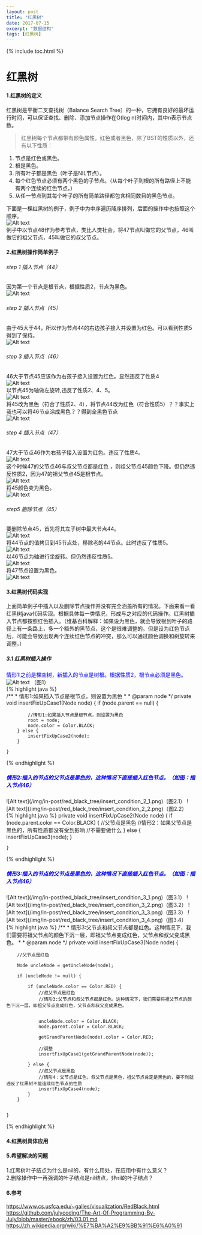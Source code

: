 ```yaml
---
layout: post
title: "红黑树"
date: 2017-07-15
excerpt: "数据结构"
tags: [红黑树]
---
```




{% include toc.html %}
# 红黑树 

#### 1.红黑树的定义 
红黑树是平衡二叉查找树（Balance Search Tree）的一种，它拥有良好的最坏运行时间，可以保证查找、删除、添加节点操作在O(log n)时间内，其中n表示节点数。

>红黑树每个节点都带有颜色属性，红色或者黑色，除了BST的性质以外，还有以下性质：  
1. 节点是红色或黑色。   
2. 根是黑色。   
3. 所有叶子都是黑色（叶子是NIL节点）。   
4. 每个红色节点必须有两个黑色的子节点。（从每个叶子到根的所有路径上不能有两个连续的红色节点。）    
5. 从任一节点到其每个叶子的所有简单路径都包含相同数目的黑色节点。     

下面是一棵红黑树的例子，例子中为中序遍历降序排列，后面的操作中也按照这个顺序。  
![Alt text](/img/in-post/red_black_tree/demo.png)   
例子中以节点48作为参考节点，类比人类社会，将47节点叫做它的父节点，46叫做它的祖父节点，45叫做它的叔父节点。

#### 2.红黑树操作简单例子

###### step 1 插入节点（44）
因为第一个节点是根节点，根据性质2，节点为黑色。  
![Alt text](/img/in-post/red_black_tree/insert_step_1.png)

###### step 2 插入节点（45）
由于45大于44，所以作为节点44的右边孩子接入并设置为红色。可以看到性质5得到了保持。      
![Alt text](/img/in-post/red_black_tree/insert_step_2.png)

###### step 3 插入节点（46） 
46大于节点45应该作为右孩子接入设置为红色。显然违反了性质4  
![Alt text](/img/in-post/red_black_tree/insert_step_3_1.png)   
以节点45为轴做左旋转,违反了性质2、4、5。    
![Alt text](/img/in-post/red_black_tree/insert_step_3_2.png)  
 将45改为黑色（符合了性质2、4），将节点44改为红色（符合性质5）？？事实上我也可以将46节点涂成黑色？？得到全黑色节点   
![Alt text](/img/in-post/red_black_tree/insert_step_3_3.png)

###### step 4 插入节点（47）
47大于节点46作为右孩子接入设置为红色。违反了性质4。  
![Alt text](/img/in-post/red_black_tree/insert_step_4_1.png)   
这个时候47的父节点46与叔父节点都是红色 ，则祖父节点45颜色下降。但仍然违反性质2，因为47的祖父节点45是根节点。    
![Alt text](/img/in-post/red_black_tree/insert_step_4_2.png)    
将45颜色变为黑色。   
![Alt text](/img/in-post/red_black_tree/insert_step_4_3.png) 

###### step5 删除节点（45）
要删除节点45，首先将其左子树中最大节点44。   
![Alt text](/img/in-post/red_black_tree/insert_step_5_1.png)   
将44节点的值拷贝到45节点处，移除老的44节点。此时违反了性质5。   
![Alt text](/img/in-post/red_black_tree/insert_step_5_2.png)    
以46节点为轴进行坐旋转。但仍然违反性质5。   
![Alt text](/img/in-post/red_black_tree/insert_step_5_3.png)   
将47节点设置为黑色。   
![Alt text](/img/in-post/red_black_tree/insert_step_5_4.png) 

#### 3.红黑树代码实现    
上面简单例子中插入以及删除节点操作并没有完全涵盖所有的情况。下面来看一看红黑树java代码实现。根据具体每一类情况，形成与之对应的代码操作。红黑树插入节点都按照红色插入。（维基百科解释：如果设为黑色，就会导致根到叶子的路径上有一条路上，多一个额外的黑节点，这个是很难调整的。但是设为红色节点后，可能会导致出现两个连续红色节点的冲突，那么可以通过颜色调换和树旋转来调整。）

##### 3.1 红黑树插入操作   
##### <font color="blue">
情形1:之前是棵空树，新插入的节点是树根。根据性质2，根节点必须是黑色。
</font>   
![Alt text](/img/in-post/red_black_tree/insert_condition_1.png) （图1）   
{% highlight java %}   
    /**
     * 情形1:如果插入节点是根节点，则设置为黑色
     *
     * @param node
     */
    private void insertFixUpCase1(Node node) {
        if (node.parent == null) {
       
            //情形1:如果插入节点是根节点，则设置为黑色
            root = node;
            node.color = Color.BLACK;
        } else {
            insertFixUpCase2(node);
        }

    }
{% endhighlight %}   
   
##### <font color="blue">情形2:插入的节点的父节点是黑色的，这种情况下直接插入红色节点。（如图：插入节点46）
</font>
![Alt text](/img/in-post/red_black_tree/insert_condition_2_1.png)（图2.1）   
![Alt text](/img/in-post/red_black_tree/insert_condition_2_2.png)（图2.2）   
{% highlight java %} 
   private void insertFixUpCase2(Node node) {
        if (node.parent.color == Color.BLACK) {
            //父节点是黑色
            //情形2：如果父节点是黑色的，所有性质都没有受到影响
            //不需要做什么
        } else {
            insertFixUpCase3(node);
        }

    } 
{% endhighlight %}    
##### <font color="blue">情形3:插入的节点的父节点是黑色的，这种情况下直接插入红色节点。（如图：插入节点46）
</font>
![Alt text](/img/in-post/red_black_tree/insert_condition_3_1.png)（图3.1）   
![Alt text](/img/in-post/red_black_tree/insert_condition_3_2.png)（图3.2）   
![Alt text](/img/in-post/red_black_tree/insert_condition_3_3.png)（图3.3）  
![Alt text](/img/in-post/red_black_tree/insert_condition_3_4.png)（图3.4）  
{% highlight java %}  
/**
     * 情形3:父节点和叔父节点都是红色。这种情况下，我们需要将祖父节点的颜色下沉一层，即祖父节点变成红色，父节点和叔父变成黑色。
     *
     * @param node
     */
    private void insertFixUpCase3(Node node) {

        //父节点是红色

        Node uncleNode = getUncleNode(node);

        if (uncleNode != null) {

            if (uncleNode.color == Color.RED) {
                //叔父节点是红色
                //情形3:父节点和叔父节点都是红色。这种情况下，我们需要将祖父节点的颜色下沉一层，即祖父节点变成红色，父节点和叔父变成黑色。


                uncleNode.color = Color.BLACK;
                node.parent.color = Color.BLACK;

                getGrandParentNode(node).color = Color.RED;

                //调整
                insertFixUpCase1(getGrandParentNode(node));

            } else {
                //叔父节点是黑色
                //情形4：父节点是红色，叔父节点是黑色，祖父节点肯定是黑色的，要不然就违反了红黑树不能连续红色节点的性质
                insertFixUpCase4(node);
            }
        }


    } 
{% endhighlight %}

#### 4.红黑树具体应用 

#### 5.希望解决的问题
1.红黑树叶子结点为什么是nil的，有什么用处，在应用中有什么意义？   
2.删除操作中一再强调的叶子结点是nil结点，非nil的叶子结点？

#### 6.参考
https://www.cs.usfca.edu/~galles/visualization/RedBlack.html   
https://github.com/julycoding/The-Art-Of-Programming-By-July/blob/master/ebook/zh/03.01.md
https://zh.wikipedia.org/wiki/%E7%BA%A2%E9%BB%91%E6%A0%91